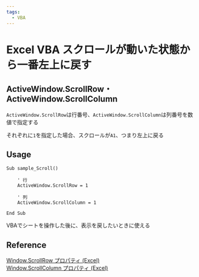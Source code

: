 ```yaml
---
tags:
  - VBA
---
```


# Excel VBA スクロールが動いた状態から一番左上に戻す

## ActiveWindow.ScrollRow・ActiveWindow.ScrollColumn

`ActiveWindow.ScrollRow`は行番号、`ActiveWindow.ScrollColumn`は列番号を数値で指定する<br>

それぞれに`1`を指定した場合、スクロールが`A1`、つまり左上に戻る

## Usage
```VBScript
Sub sample_Scroll()

    ' 行
    ActiveWindow.ScrollRow = 1

    ' 列
    ActiveWindow.ScrollColumn = 1

End Sub
```

VBAでシートを操作した後に、表示を戻したいときに使える

## Reference

[Window.ScrollRow プロパティ (Excel)](https://docs.microsoft.com/ja-jp/office/vba/api/excel.window.scrollrow)<br>
[Window.ScrollColumn プロパティ (Excel)](https://docs.microsoft.com/ja-jp/office/vba/api/excel.window.scrollcolumn)<br>
